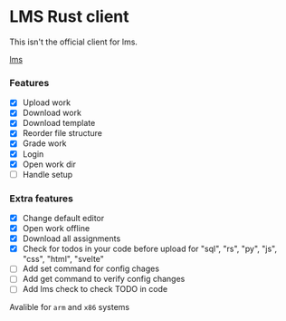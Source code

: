 # LMS Rust client

This isn't the official client for lms. 

[lms](https://gitlab.com/saxion.nl/42/lms42)


### Features
 - [X] Upload work
 - [X] Download work
 - [X] Download template
 - [X] Reorder file structure
 - [X] Grade work
 - [X] Login
 - [X] Open work dir
 - [ ] Handle setup
 
### Extra features
 - [X] Change default editor
 - [X] Open work offline 
 - [X] Download all assignments 
 - [X] Check for todos in your code before upload for "sql", "rs", "py", "js", "css", "html", "svelte"
 - [ ] Add set command for config chages 
 - [ ] Add get command to verify config changes 
 - [ ] Add lms check to check TODO in code

Avalible for `arm` and `x86` systems
